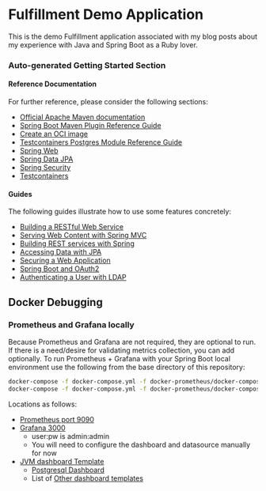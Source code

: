 # Fulfillment Demo Application

This is the demo Fulfillment application associated with my blog posts about my experience with Java and Spring Boot as a Ruby lover.


### Auto-generated Getting Started Section

#### Reference Documentation
For further reference, please consider the following sections:

* [Official Apache Maven documentation](https://maven.apache.org/guides/index.html)
* [Spring Boot Maven Plugin Reference Guide](https://docs.spring.io/spring-boot/docs/2.4.0/maven-plugin/reference/html/)
* [Create an OCI image](https://docs.spring.io/spring-boot/docs/2.4.0/maven-plugin/reference/html/#build-image)
* [Testcontainers Postgres Module Reference Guide](https://www.testcontainers.org/modules/databases/postgres/)
* [Spring Web](https://docs.spring.io/spring-boot/docs/2.4.0/reference/htmlsingle/#boot-features-developing-web-applications)
* [Spring Data JPA](https://docs.spring.io/spring-boot/docs/2.4.0/reference/htmlsingle/#boot-features-jpa-and-spring-data)
* [Spring Security](https://docs.spring.io/spring-boot/docs/2.4.0/reference/htmlsingle/#boot-features-security)
* [Testcontainers](https://www.testcontainers.org/)

#### Guides
The following guides illustrate how to use some features concretely:

* [Building a RESTful Web Service](https://spring.io/guides/gs/rest-service/)
* [Serving Web Content with Spring MVC](https://spring.io/guides/gs/serving-web-content/)
* [Building REST services with Spring](https://spring.io/guides/tutorials/bookmarks/)
* [Accessing Data with JPA](https://spring.io/guides/gs/accessing-data-jpa/)
* [Securing a Web Application](https://spring.io/guides/gs/securing-web/)
* [Spring Boot and OAuth2](https://spring.io/guides/tutorials/spring-boot-oauth2/)
* [Authenticating a User with LDAP](https://spring.io/guides/gs/authenticating-ldap/)

## Docker Debugging

### Prometheus and Grafana locally
Because Prometheus and Grafana are not required, they are optional to run.
If there is a need/desire for validating metrics collection, you can add optionally.
To run Prometheus + Grafana with your Spring Boot local environment use the following from
the base directory of this repository:
```bash
docker-compose -f docker-compose.yml -f docker-prometheus/docker-compose.yml up -d
docker-compose -f docker-compose.yml -f docker-prometheus/docker-compose.yml ps
```
Locations as follows:
- [Prometheus port 9090](http://localhost:9090)
- [Grafana 3000](http://localhost:3000)
    - user:pw is admin:admin
    - You will need to configure the dashboard and datasource manually for now
- [JVM dashboard Template](https://grafana.com/grafana/dashboards/4701)
    - [Postgresql Dashboard](https://grafana.com/grafana/dashboards/9628)
    - List of [Other dashboard templates](https://grafana.com/grafana/dashboards)